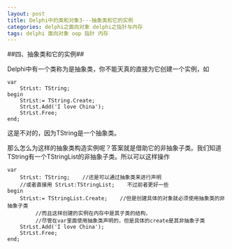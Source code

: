 ```yaml
---
layout: post
title: Delphi中的类和对象3---抽象类和它的实例
categories: delphi之面向对象 delphi之指针与内存
tags: delphi 面向对象 oop 指针 内存
---
```



##四、抽象类和它的实例##

Delphi中有一个类称为是抽象类，你不能天真的直接为它创建一个实例，如

    var
        StrLst: TString;
    begin
        StrLst:= TString.Create;
        StrLst.Add('I love China');
        StrLst.Free;
    end;

这是不对的，因为TString是一个抽象类。

那么怎么为这样的抽象类构造实例呢？答案就是借助它的非抽象子类。我们知道TString有一个TStringList的非抽象子类。所以可以这样操作

    var
        StrLst: TString;    //还是可以通过抽象类来进行声明
        //或者直接用 StrLst:TStringList;    不过前者更好一些
    begin
        StrLst:= TStringList.Create;    //但是创建具体的对象就必须使用抽象类的非抽象子类
             //而且这样创建的实例在内存中是其子类的结构，
             //尽管在var里面使用抽象类声明的，但是具体的create是其非抽象子类
        StrLst.Add('I love China');
        StrLst.Free;
    end;

